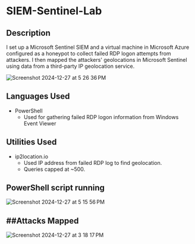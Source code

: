 # SIEM-Sentinel-Lab


## Description

I set up a Microsoft Sentinel SIEM and a virtual machine in Microsoft Azure configured as a honeypot to collect failed RDP logon attempts from attackers. I then mapped the attackers' geolocations in Microsoft Sentinel using data from a third-party IP geolocation service.

![Screenshot 2024-12-27 at 5 26 36 PM](https://github.com/user-attachments/assets/f192b601-b652-467d-91b2-eadcf4c9893f)

## Languages Used

- PowerShell
  - Used for gathering failed RDP logon information from Windows Event Viewer

## Utilities Used

- ip2location.io
  - Used IP address from failed RDP log to find geolocation.
  - Queries capped at ~500.
 
## PowerShell script running

![Screenshot 2024-12-27 at 5 15 56 PM](https://github.com/user-attachments/assets/bad64943-757e-4edf-b14b-e3333bb7da36)

##Attacks Mapped
---
![Screenshot 2024-12-27 at 3 18 17 PM](https://github.com/user-attachments/assets/34023505-034c-45d3-ab2b-4a9b548210e8)
